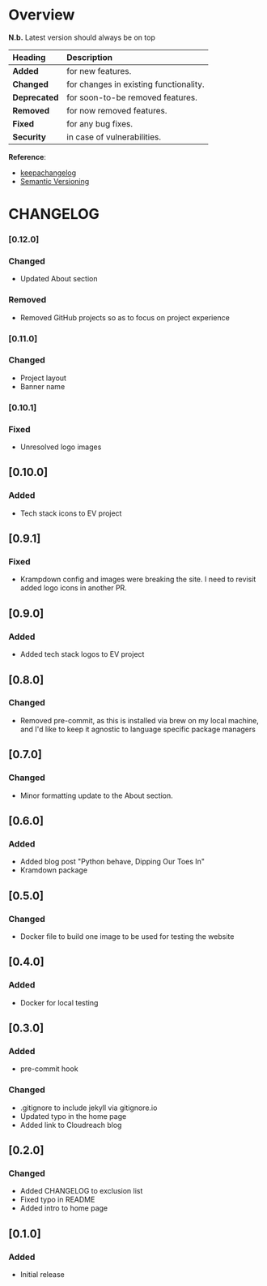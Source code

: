 # Overview

__N.b.__ Latest version should always be on top

| Heading        | Description                            |
| :------------- | :------------------------------------- |
| __Added__      | for new features.                      |
| __Changed__    | for changes in existing functionality. |
| __Deprecated__ | for soon-to-be removed features.       |
| __Removed__    | for now removed features.              |
| __Fixed__      | for any bug fixes.                     |
| __Security__   | in case of vulnerabilities.            |

__Reference__:
* [keepachangelog](https://keepachangelog.com/en/1.0.0/)
* [Semantic Versioning](https://semver.org/)

# CHANGELOG

### [0.12.0]

### Changed

* Updated About section

### Removed

* Removed GitHub projects so as to focus on project experience

### [0.11.0]

### Changed

* Project layout
* Banner name

### [0.10.1]

### Fixed

* Unresolved logo images

## [0.10.0]

### Added

* Tech stack icons to EV project

## [0.9.1]

### Fixed

* Krampdown config and images were breaking the site. I need to revisit added 
  logo icons in another PR.

## [0.9.0]

### Added

* Added tech stack logos to EV project

## [0.8.0]

### Changed

* Removed pre-commit, as this is installed via brew on my local machine, and 
  I'd like to keep it agnostic to language specific package managers

## [0.7.0]

### Changed

* Minor formatting update to the About section.

## [0.6.0]

### Added

* Added blog post "Python behave, Dipping Our Toes In"
* Kramdown package

## [0.5.0]

### Changed

* Docker file to build one image to be used for testing the website

## [0.4.0]

### Added

* Docker for local testing

## [0.3.0]

### Added

* pre-commit hook

### Changed

* .gitignore to include jekyll via gitignore.io
* Updated typo in the home page
* Added link to Cloudreach blog

## [0.2.0]

### Changed

* Added CHANGELOG to exclusion list
* Fixed typo in README
* Added intro to home page

## [0.1.0]

### Added

* Initial release